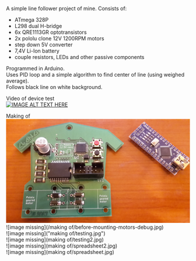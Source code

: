 A simple line follower project of mine.
Consists of:
 * ATmega 328P  
 * L298 dual H-bridge  
 * 6x QRE1113GR optotransistors  
 * 2x pololu clone 12V 1200RPM motors  
 * step down 5V converter  
 * 7,4V Li-Ion battery  
 * couple resistors, LEDs and other passive components  

Programmed in Arduino.  
Uses PID loop and a simple algorithm to find center of line (using weighed average).  
Follows black line on white background.  

Video of device test  
[![IMAGE ALT TEXT HERE](https://img.youtube.com/vi/-RvJ9BSbzys/0.jpg)](https://www.youtube.com/watch?v=-RvJ9BSbzys) 

Making of  
![image missing](making%20of/before-mounting-motors.jpg)  
![image missing](/making of/before-mounting-motors-debug.jpg)  
![image missing]("making of/testing.jpg")  
![image missing](making of/testing2.jpg)  
![image missing](making of/spreadsheet2.jpg)  
![image missing](making of/spreadsheet.jpg)  


